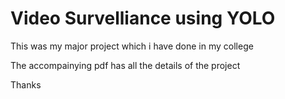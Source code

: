# Video Survelliance using YOLO 




This was my major project which i have done in my college

The accompainying pdf has all the details of the project 

Thanks
